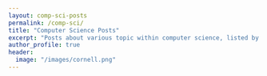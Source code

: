 ```yaml
---
layout: comp-sci-posts
permalink: /comp-sci/
title: "Computer Science Posts"
excerpt: "Posts about various topic within computer science, listed by tag"
author_profile: true
header:
  image: "/images/cornell.png"
---
```

